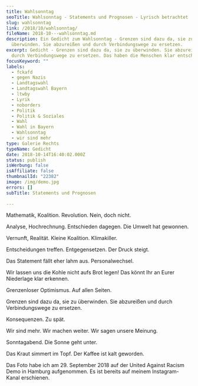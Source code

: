 ```yaml
---
title: Wahlsonntag
seoTitle: Wahlsonntag - Statements und Prognosen - Lyrisch betrachtet
slug: wahlsonntag
link: /2018/10/wahlsonntag/
fileName: 2018-10---wahlsonntag.md
description: Ein Gedicht zum Wahlsonntag - Grenzen sind dazu da, sie zu
  überwinden. Sie abzureißen und durch Verbindungswege zu ersetzen.
excerpt: Gedicht - Grenzen sind dazu da, sie zu überwinden. Sie abzureißen und
  durch Verbindungswege zu ersetzen. Das haben die Menschen klar entschieden.
focusKeyword: ""
labels:
  - fckafd
  - gegen Nazis
  - Landtagswahl
  - Landtagswahl Bayern
  - ltwby
  - Lyrik
  - noborders
  - Politik
  - Politik & Soziales
  - Wahl
  - Wahl in Bayern
  - Wahlsonntag
  - wir sind mehr
type: Galerie Rechts
typeName: Gedicht
date: 2018-10-14T16:40:02.000Z
status: publish
isWerbung: false
isAffiliate: false
thumbnailId: "22382"
image: /img/demo.jpg
errors: []
subTitle: Statements und Prognosen
  
---
```


Mathematik, Koalition. Revolution. Nein, doch nicht.

Analyse, Hochrechnung. Entschieden dagegen. Die Umwelt hat gewonnen.

Vernunft, Realität. Kleine Koalition. Klimakiller.

Entscheidungen treffen. Entgegensetzen. Der Druck steigt.

Das Statement fällt eher lahm aus. Personalwechsel.

Wir lassen uns die Kohle nicht aufs Brot legen! Das könnt Ihr an Eurer
Niederlage klar erkennen.

Grenzenloser Optimismus. Auf allen Seiten.

Grenzen sind dazu da, sie zu überwinden. Sie abzureißen und durch
Verbindungswege zu ersetzen.

Konsequenzen. Zu spät.

Wir sind mehr. Wir machen weiter. Wir sagen unsere Meinung.

Sonntagabend. Die Sonne geht unter.

Das Kraut simmert im Topf. Der Kaffee ist kalt geworden.

Das Foto habe ich am 29. September 2018 auf der United Against Racism Demo in
Hamburg aufgenommen. Es ist bereits auf meinem Instagram-Kanal erschienen.

  